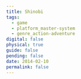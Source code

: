 ```yaml
---
title: Shinobi
tags:
  - game
  - platform_master-system
  - genre_action-adventure
digital: false
physical: true
guide: false
pending: false
date: 2014-02-10
permalink: false
---
```

